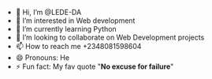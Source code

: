 - 👋 Hi, I’m @LEDE-DA
- 👀 I’m interested in Web development
- 🌱 I’m currently learning Python
- 💞️ I’m looking to collaborate on Web Development projects
- 📫 How to reach me +2348081598604
- 😄 Pronouns: He
- ⚡ Fun fact: My fav quote "**No excuse for failure**"
  
<!---
LEDE-DA/LEDE-DA is a ✨ special ✨ repository because its `README.md` (this file) appears on your GitHub profile.
You can click the Preview link to take a look at your changes.
--->
